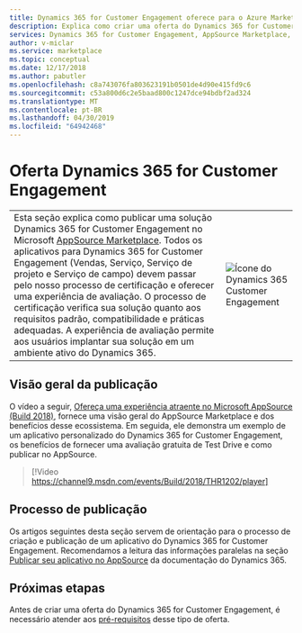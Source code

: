 ```yaml
---
title: Dynamics 365 for Customer Engagement oferece para o Azure Marketplace
description: Explica como criar uma oferta do Dynamics 365 for Customer Engagement para o AppSource Marketplace usando o Portal do Cloud Partner.
services: Dynamics 365 for Customer Engagement, AppSource Marketplace, Cloud Partner Portal,
author: v-miclar
ms.service: marketplace
ms.topic: conceptual
ms.date: 12/17/2018
ms.author: pabutler
ms.openlocfilehash: c8a743076fa803623191b0501de4d90e415fd9c6
ms.sourcegitcommit: c53a800d6c2e5baad800c1247dce94bdbf2ad324
ms.translationtype: MT
ms.contentlocale: pt-BR
ms.lasthandoff: 04/30/2019
ms.locfileid: "64942468"
---
```

# <a name="dynamics-365-for-customer-engagement-offer"></a>Oferta Dynamics 365 for Customer Engagement

|     |     |
| --- | --- |
| <div style="font-size:1em"> Esta seção explica como publicar uma solução Dynamics 365 for Customer Engagement no Microsoft [AppSource Marketplace](https://appsource.microsoft.com). Todos os aplicativos para Dynamics 365 for Customer Engagement (Vendas, Serviço, Serviço de projeto e Serviço de campo) devem passar pelo nosso processo de certificação e oferecer uma experiência de avaliação. O processo de certificação verifica sua solução quanto aos requisitos padrão, compatibilidade e práticas adequadas. A experiência de avaliação permite aos usuários implantar sua solução em um ambiente ativo do Dynamics 365. </div>|  ![Ícone do Dynamics 365 Customer Engagement](./media/dynce-icon1.png)  |


## <a name="publishing-overview"></a>Visão geral da publicação

O vídeo a seguir, [Ofereça uma experiência atraente no Microsoft AppSource (Build 2018)](https://www.youtube.com/watch?v=WWBFuNHC0J4), fornece uma visão geral do AppSource Marketplace e dos benefícios desse ecossistema. Em seguida, ele demonstra um exemplo de um aplicativo personalizado do Dynamics 365 for Customer Engagement, os benefícios de fornecer uma avaliação gratuita de Test Drive e como publicar no AppSource.

> [!Video https://channel9.msdn.com/events/Build/2018/THR1202/player]


## <a name="publishing-process"></a>Processo de publicação

Os artigos seguintes desta seção servem de orientação para o processo de criação e publicação de um aplicativo do Dynamics 365 for Customer Engagement.  Recomendamos a leitura das informações paralelas na seção [Publicar seu aplicativo no AppSource](https://docs.microsoft.com/dynamics365/customer-engagement/developer/publish-app-appsource) da documentação do Dynamics 365.


## <a name="next-steps"></a>Próximas etapas

Antes de criar uma oferta do Dynamics 365 for Customer Engagement, é necessário atender aos [pré-requisitos](./cpp-prerequisites.md) desse tipo de oferta.  
